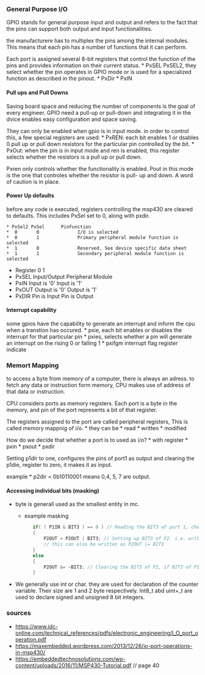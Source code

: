 ### General Purpose I/O
GPIO stands for general purpose input and output and refers to the fact that the pins can support both output and input functionalities. 

the manufacturere has to multiplex the pins among the internal modules. This means that each pin has a number of functions that it can perform.

Each port is assigned several 8-bit registers that control the function of the pins and provides information on their current status. 
	* PxSEL PxSEL2, they select whether the pin operates in GPIO mode or is used for a specialized function as described in the pinout. 
	* PxDir
	* PxIN

#### Pull ups and Pull Downs
Saving board space and reducing the number of components is the goal of every engineer. GPIO need a pull-up or pull-down and integrating it in the dvice enables easy configuration and space saving. 

They can only be enabled when gpio is in input mode. in order to control this, a few special registers are used:
	* PxREN: each bit enables 1 or dsables 0 pull up or pull down resistors for the particular pin controlled by the bit.
	* PxOut: when the pin is in input mode and ren is enabled, this register selects whether the resistors is a pull up or pull down.

Pxren only controls whether the functionality is enabled. Pout in this mode is the one that controles 
whether the resistor is pull- up and down. A word of caution is in place. 

#### Power Up defaults
before any code is executed, registers controlling the msp430 are cleared to defaults. This includes PxSel set to 0, along with pxdir.

	* PxSel2 PxSel		PinFunction
	*  0       0              I/O is selected      
	*  0       1	          Primary peripheral module function is selected
	*  1       0              Reserved. See device specific data sheet
	*  1       1              Secondary peripheral module function is selected

* Register	 0	 		1
* PxSEL	 	Input/Output	 Peripheral Module
* PxIN 		Input is '0' 	Input is '1'
* PxOUT 	Output is '0' 	Output is '1'
* PxDIR 	Pin is Input 	Pin is Output


#### Interrupt capability
some gpios have the capability to generate an interrupt and inform the cpu when a transtion has occured. 
	* pxie, each bit enables or disables the interrupt for that particular pin
	* pxies, selects whether a pin will generate an interrupt on the rising 0 or falling 1
	* pxifgm interrupt flag register indicate
	
	
### Memort Mapping
to access a byte from memory of a computer, there is always an adress. to fetch any data or instruction form memory, CPU makes use of address of that data or instruction.

CPU considers ports as memory registers. Each port is a byte in the memory, and pin of the port represents a bit of that register. 

The registers assigned to the port are called peripheral registers, This is called memory mappnig of i/o. 
	* they can be
		* read
		* written
		* modified

How do we decide that whether a port is to used as i/o?
	* with register
		* pxin
		* pxout
		* pxdir

Setting p1dir to one, configures the pins of port1 as output and clearing the p1die, register to zero, it makes it as input.

example
	* p2dir = 0b10110001 means 0,4, 5, 7 are output.
	

#### Accessing individual bits (masking)
* byte is generall used as the smallest entity in mc. 
	* example masking
		 ```c 
			if( ( P1IN & BIT3 ) == 0 ) // Reading the BIT3 of port 1, checking if it is logic low
			{
			 	P2OUT = P2OUT | BIT3; // Setting up BIT3 of P2. i.e. writing the individual bit
			 	// this can also be written as P2OUT |= BIT3
			}
			else
			{
			 	P2OUT &= ~BIT3; // Clearing the BIT3 of P2, if BIT3 of P1 is high.
			}
 		```

* We generally use int or char. they are used for declaration of the counter variable. Their size are 1 and 2 byte respectively. Int8_t abd uint+_t are used to declare signed and unsigned 8 bit integers. 




### sources
* https://www.idc-online.com/technical_references/pdfs/electronic_engineering/I_O_port_operation.pdf
* https://maxembedded.wordpress.com/2013/12/26/io-port-operations-in-msp430/
* https://embeddedtechnosolutions.com/wp-content/uploads/2016/11/MSP430-Tutorial.pdf // page 40
